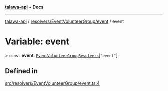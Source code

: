 [**talawa-api**](../../../../README.md) • **Docs**

***

[talawa-api](../../../../modules.md) / [resolvers/EventVolunteerGroup/event](../README.md) / event

# Variable: event

\> `const` **event**: [`EventVolunteerGroupResolvers`](../../../../types/generatedGraphQLTypes/type-aliases/EventVolunteerGroupResolvers.md)\[`"event"`\]

## Defined in

[src/resolvers/EventVolunteerGroup/event.ts:4](https://github.com/PalisadoesFoundation/talawa-api/blob/7fc9f13527dc6ead651f268e58527dcc279b95bc/src/resolvers/EventVolunteerGroup/event.ts#L4)
